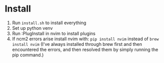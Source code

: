 # Install

1. Run `install.sh` to install everything
2. Set up python venv 
3. Run :PlugInstall in nvim to install plugins
4. If ncm2 errors arise install nvim with: `pip install nvim` instead of `brew install nvim` (I've always installed through brew first and then encountered the errors, and then resolved them by simply running the pip command.)
